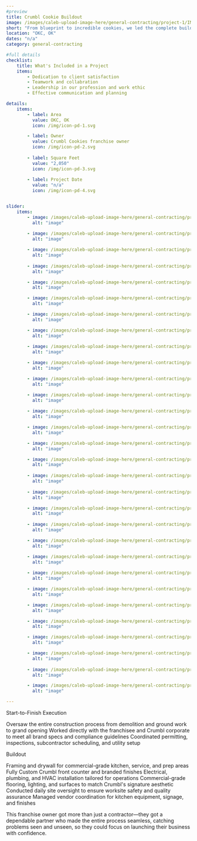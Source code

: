 ```yaml
---
#preview
title: Crumbl Cookie Buildout
image: /images/caleb-upload-image-here/general-contracting/project-1/IMG_0076.jpeg
short: "From blueprint to incredible cookies, we led the complete build out effort for this Crumbl Cookie location. Our team managed every phase—from permitting and interior framing to final inspections—ensuring brand standards, quality craftsmanship, and launch."
location: "OKC, OK"
dates: "n/a"
category: general-contracting

#full details
checklist:
    title: What's Included in a Project
    items:
        - Dedication to client satisfaction
        - Teamwork and collabration
        - Leadership in our profession and work ethic
        - Effective communication and planning 

details:
    items:
        - label: Area
          value: OKC, OK
          icon: /img/icon-pd-1.svg

        - label: Owner
          value: Crumbl Cookies franchise owner
          icon: /img/icon-pd-2.svg
        
        - label: Square Feet
          value: "2,050"
          icon: /img/icon-pd-3.svg
        
        - label: Project Date
          value: "n/a"
          icon: /img/icon-pd-4.svg


slider: 
    items:
        - image: /images/caleb-upload-image-here/general-contracting/project-1/IMG_0076.jpeg
          alt: "image"
          
        - image: /images/caleb-upload-image-here/general-contracting/project-1/IMG_1678.jpeg
          alt: "image"

        - image: /images/caleb-upload-image-here/general-contracting/project-1/IMG_1645.jpeg
          alt: "image"
        
        - image: /images/caleb-upload-image-here/general-contracting/project-1/IMG_1534.jpeg
          alt: "image"

        - image: /images/caleb-upload-image-here/general-contracting/project-1/IMG_1103.jpeg
          alt: "image"

        - image: /images/caleb-upload-image-here/general-contracting/project-1/IMG_0432.jpeg
          alt: "image"

        - image: /images/caleb-upload-image-here/general-contracting/project-1/IMG_2610.jpeg
          alt: "image"

        - image: /images/caleb-upload-image-here/general-contracting/project-1/IMG_2580.jpeg
          alt: "image"
        
        - image: /images/caleb-upload-image-here/general-contracting/project-1/IMG_2573.jpeg
          alt: "image"

        - image: /images/caleb-upload-image-here/general-contracting/project-1/IMG_2567.jpeg
          alt: "image"

        - image: /images/caleb-upload-image-here/general-contracting/project-1/IMG_2558.jpeg
          alt: "image"

        - image: /images/caleb-upload-image-here/general-contracting/project-1/IMG_2553.jpeg
          alt: "image"
        
        - image: /images/caleb-upload-image-here/general-contracting/project-1/IMG_2525.jpeg
          alt: "image"

        - image: /images/caleb-upload-image-here/general-contracting/project-1/IMG_2489.jpeg
          alt: "image"

        - image: /images/caleb-upload-image-here/general-contracting/project-1/IMG_2488.jpeg
          alt: "image"

        - image: /images/caleb-upload-image-here/general-contracting/project-1/IMG_2461.jpeg
          alt: "image"
        
        - image: /images/caleb-upload-image-here/general-contracting/project-1/IMG_2456.jpeg
          alt: "image"
          
        - image: /images/caleb-upload-image-here/general-contracting/project-1/IMG_2046.jpeg
          alt: "image"

        - image: /images/caleb-upload-image-here/general-contracting/project-1/IMG_0182.jpeg
          alt: "image"
        
        - image: /images/caleb-upload-image-here/general-contracting/project-1/IMG_0121.jpeg
          alt: "image"

        - image: /images/caleb-upload-image-here/general-contracting/project-1/IMG_8932.jpeg
          alt: "image"

        - image: /images/caleb-upload-image-here/general-contracting/project-1/IMG_8892.jpeg
          alt: "image"
        
        - image: /images/caleb-upload-image-here/general-contracting/project-1/img_5803.jpeg
          alt: "image"

        - image: /images/caleb-upload-image-here/general-contracting/project-1/img_5786.jpeg
          alt: "image"

        - image: /images/caleb-upload-image-here/general-contracting/project-1/img_5777.jpeg
          alt: "image"

        - image: /images/caleb-upload-image-here/general-contracting/project-1/img_4546.jpeg
          alt: "image"

        - image: /images/caleb-upload-image-here/general-contracting/project-1/IMG_4296.jpeg
          alt: "image"

        - image: /images/caleb-upload-image-here/general-contracting/project-1/IMG_4287.jpeg
          alt: "image"
        
        - image: /images/caleb-upload-image-here/general-contracting/project-1/IMG_2632.jpeg
          alt: "image"

        - image: /images/caleb-upload-image-here/general-contracting/project-1/IMG_2615.jpeg
          alt: "image"

---
```


Start-to-Finish Execution

Oversaw the entire construction process from demolition and ground work to grand opening
Worked directly with the franchisee and Crumbl corporate to meet all brand specs and compliance guidelines
Coordinated permitting, inspections, subcontractor scheduling, and utility setup

Buildout

Framing and drywall for commercial-grade kitchen, service, and prep areas
Fully Custom Crumbl front counter and branded finishes
Electrical, plumbing, and HVAC installation tailored for operations
Commercial-grade flooring, lighting, and surfaces to match Crumbl's signature aesthetic
Conducted daily site oversight to ensure worksite safety and quality assurance
Managed vendor coordination for kitchen equipment, signage, and finishes

This franchise owner got more than just a contractor—they got a dependable partner who made the entire process seamless, catching problems seen and unseen, so they could focus on launching their business with confidence. 